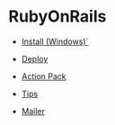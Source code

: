 
# RubyOnRails 
 
- [Install (Windows)`](/rails/install/)

- [Deploy](/rails/deploy/)

- [Action Pack](/rails/actionpack/)

- [Tips](/rails/tip/)

- [Mailer](/rails/mailer/)

<ClientOnly>
    <Disqus />
</ClientOnly>
